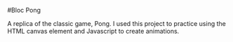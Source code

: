 #Bloc Pong

A replica of the classic game, Pong. I used this project to practice using the HTML canvas element and Javascript to create animations.
